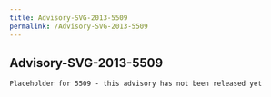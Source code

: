 ```yaml
---
title: Advisory-SVG-2013-5509
permalink: /Advisory-SVG-2013-5509
---
```


## Advisory-SVG-2013-5509

```
Placeholder for 5509 - this advisory has not been released yet
```
